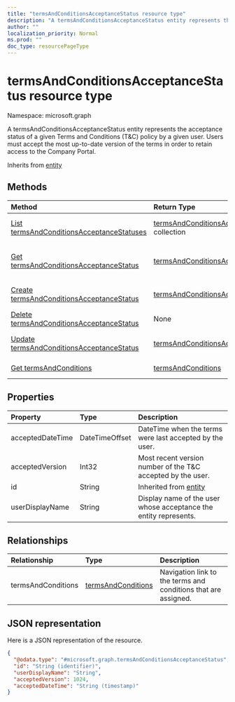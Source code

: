 ```yaml
---
title: "termsAndConditionsAcceptanceStatus resource type"
description: "A termsAndConditionsAcceptanceStatus entity represents the acceptance status of a given Terms and Conditions (T&C) policy by a given user. Users must accept the most up-to-date version of the terms in order to retain access to the Company Portal."
author: ""
localization_priority: Normal
ms.prod: ""
doc_type: resourcePageType
---
```


# termsAndConditionsAcceptanceStatus resource type


Namespace: microsoft.graph

A termsAndConditionsAcceptanceStatus entity represents the acceptance status of a given Terms and Conditions (T&C) policy by a given user. Users must accept the most up-to-date version of the terms in order to retain access to the Company Portal.


Inherits from [entity](../resources/entity.md)

## Methods
|Method|Return Type|Description|
|:---|:---|:---|
|[List termsAndConditionsAcceptanceStatuses](../api/termsandconditionsacceptancestatus-list.md)|[termsAndConditionsAcceptanceStatus](../resources/termsandconditionsacceptancestatus.md) collection|List properties and relationships of the [termsAndConditionsAcceptanceStatus](../resources/termsandconditionsacceptancestatus.md) objects.|
|[Get termsAndConditionsAcceptanceStatus](../api/termsandconditionsacceptancestatus-get.md)|[termsAndConditionsAcceptanceStatus](../resources/termsandconditionsacceptancestatus.md)|Read properties and relationships of the [termsAndConditionsAcceptanceStatus](../resources/termsandconditionsacceptancestatus.md) object.|
|[Create termsAndConditionsAcceptanceStatus](../api/termsandconditionsacceptancestatus-create.md)|[termsAndConditionsAcceptanceStatus](../resources/termsandconditionsacceptancestatus.md)|Create a new [termsAndConditionsAcceptanceStatus](../resources/termsandconditionsacceptancestatus.md) object.|
|[Delete termsAndConditionsAcceptanceStatus](../api/termsandconditionsacceptancestatus-delete.md)|None|Deletes a [termsAndConditionsAcceptanceStatus](../resources/termsandconditionsacceptancestatus.md).|
|[Update termsAndConditionsAcceptanceStatus](../api/termsandconditionsacceptancestatus-update.md)|[termsAndConditionsAcceptanceStatus](../resources/termsandconditionsacceptancestatus.md)|Update the properties of a [termsAndConditionsAcceptanceStatus](../resources/termsandconditionsacceptancestatus.md) object.|
|[Get termsAndConditions](../api/termsandconditions-get.md)|[termsAndConditions](../resources/termsandconditions.md)|Read properties and relationships of the [termsAndConditions](../resources/termsandconditions.md) object.|

## Properties
|Property|Type|Description|
|:---|:---|:---|
|acceptedDateTime|DateTimeOffset|DateTime when the terms were last accepted by the user.|
|acceptedVersion|Int32|Most recent version number of the T&C accepted by the user.|
|id|String| Inherited from [entity](../resources/entity.md)|
|userDisplayName|String|Display name of the user whose acceptance the entity represents.|

## Relationships
|Relationship|Type|Description|
|:---|:---|:---|
|termsAndConditions|[termsAndConditions](../resources/termsandconditions.md)|Navigation link to the terms and conditions that are assigned.|

## JSON representation
Here is a JSON representation of the resource.
<!-- {
  "blockType": "resource",
  "keyProperty": "id",
  "@odata.type": "microsoft.graph.termsAndConditionsAcceptanceStatus",
  "baseType": "microsoft.graph.entity",
  "openType": false
}
-->
``` json
{
  "@odata.type": "#microsoft.graph.termsAndConditionsAcceptanceStatus",
  "id": "String (identifier)",
  "userDisplayName": "String",
  "acceptedVersion": 1024,
  "acceptedDateTime": "String (timestamp)"
}
```

